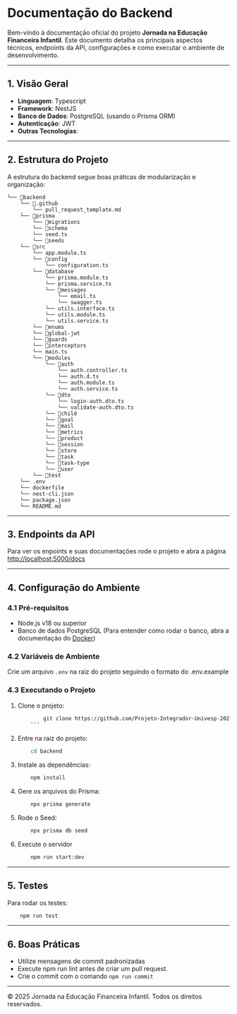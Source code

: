 # **Documentação do Backend**

Bem-vindo à documentação oficial do projeto **Jornada na Educação Financeira Infantil**. 
Este documento detalha os principais aspectos técnicos, endpoints da API, configurações e como executar o ambiente de desenvolvimento.

---

## **1. Visão Geral**
- **Linguagem**: Typescript
- **Framework**: NestJS
- **Banco de Dados**: PostgreSQL (usando o Prisma ORM)
- **Autenticação**: JWT
- **Outras Tecnologias**: 

---

## **2. Estrutura do Projeto**
A estrutura do backend segue boas práticas de modularização e organização:
```
└── 📁backend
	└── 📁.github
		└── pull_request_template.md
	└── 📁prisma
		└── 📁migrations
		└── 📁schema
		└── seed.ts
		└── 📁seeds
	└── 📁src
		└── app.module.ts
		└── 📁config
			└── configuration.ts
		└── 📁database
			└── prisma.module.ts
			└── prisma.service.ts
			└── 📁messages
				└── email.ts
				└── swagger.ts
			└── utils.interface.ts
			└── utils.module.ts
			└── utils.service.ts
		└── 📁enums
		└── 📁global-jwt
		└── 📁guards
		└── 📁interceptors
		└── main.ts
		└── 📁modules
			└── 📁auth
				└── auth.controller.ts
				└── auth.d.ts
				└── auth.module.ts
				└── auth.service.ts
			└── 📁dto
				└── login-auth.dto.ts
				└── validate-auth.dto.ts
			└── 📁child
			└── 📁goal
			└── 📁mail
			└── 📁metrics
			└── 📁product
			└── 📁session
			└── 📁store
			└── 📁task
			└── 📁task-type
			└── 📁user
		└── 📁test
	└── .env
	└── dockerfile
	└── nest-cli.json
	└── package.json
	└── README.md
```

---

## **3. Endpoints da API**

Para ver os enpoints e suas documentações rode o projeto e abra a página [http://localhost:5000/docs](http://localhost:5000/docs)

---

## **4. Configuração do Ambiente**

### **4.1 Pré-requisitos**
- Node.js v18 ou superior
- Banco de dados PostgreSQL (Para entender como rodar o banco, abra a documentação do [Docker](https://github.com/Projeto-Integrador-Univesp-2024/docker))

### **4.2 Variáveis de Ambiente**
Crie um arquivo `.env` na raiz do projeto seguindo o formato do .env.example

### **4.3 Executando o Projeto**
1. Clone o projeto:
	```bash
			git clone https://github.com/Projeto-Integrador-Univesp-2024/backend.git
		```
2. Entre na raiz do projeto:
	```bash
		cd backend
	```
3. Instale as dependências:
	```bash
		npm install
	```
4. Gere os arquivos do Prisma:
	```bash
		npx prisma generate
	```
5. Rode o Seed:
	```bash
		npx prisma db seed
	```
6. Execute o servidor
	```bash
		npm run start:dev
	```
	
---

## **5. Testes**
Para rodar os testes:
```bash
	npm run test
```

---

## **6. Boas Práticas**
- Utilize mensagens de commit padronizadas
- Execute npm run lint antes de criar um pull request.
- Crie o commit com o comando `npm run commit`

---

© 2025 Jornada na Educação Financeira Infantil. Todos os direitos reservados.